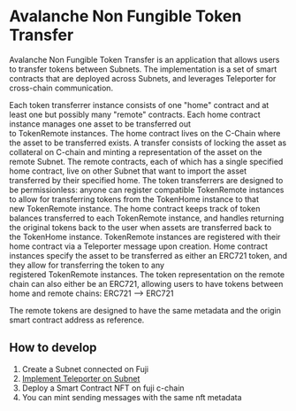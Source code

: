 # Avalanche Non Fungible Token Transfer

Avalanche Non Fungible Token Transfer is an application that allows users to transfer tokens between Subnets. The implementation is a set of smart contracts that are deployed across Subnets, and leverages Teleporter for cross-chain communication.

Each token transferrer instance consists of one "home" contract and at least one but possibly many "remote" contracts. Each home contract instance manages one asset to be transferred out to TokenRemote instances.
The home contract lives on the C-Chain where the asset to be transferred exists. A transfer consists of locking the asset as collateral on C-chain and minting a representation of the asset on the remote Subnet. The remote contracts, each of which has a single specified home contract, live on other Subnet that want to import the asset transferred by their specified home. The token transferrers are designed to be permissionless: anyone can register compatible TokenRemote instances to allow for transferring tokens from the TokenHome instance to that new TokenRemote instance.
The home contract keeps track of token balances transferred to each TokenRemote instance, and handles returning the original tokens back to the user when assets are transferred back to the TokenHome instance. TokenRemote instances are registered with their home contract via a Teleporter message upon creation.
Home contract instances specify the asset to be transferred as either an ERC721 token, and they allow for transferring the token to any registered TokenRemote instances. The token representation on the remote chain can also either be an ERC721, allowing users to have tokens between home and remote chains:
ERC721 —> ERC721

The remote tokens are designed to have the same metadata and the origin smart contract address as reference.

## How to develop

1. Create a Subnet connected on Fuji
2. [Implement Teleporter on Subnet](https://github.com/ava-labs/teleporter)
3. Deploy a Smart Contract NFT on fuji c-chain
4. You can mint sending messages with the same nft metadata
   
